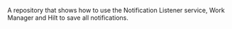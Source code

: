 A repository that shows how to use the Notification Listener service, Work Manager and Hilt to save all notifications.
